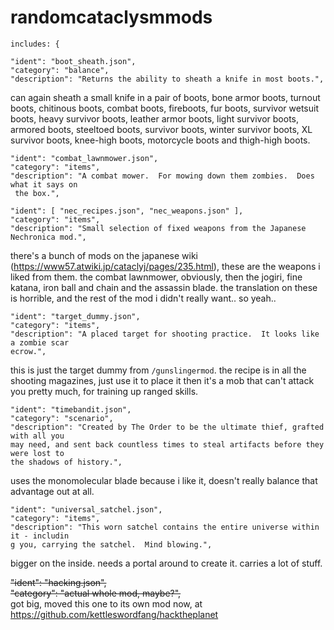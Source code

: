 # randomcataclysmmods
~~~~ 
includes: {

"ident": "boot_sheath.json",
"category": "balance",
"description": "Returns the ability to sheath a knife in most boots.",
~~~~
can again sheath a small knife in a pair of boots, bone armor boots, turnout boots, chitinous boots, combat boots, fireboots, fur boots, survivor wetsuit boots, heavy survivor boots, leather armor boots, light survivor boots, armored boots, steeltoed boots, survivor boots, winter survivor boots, XL survivor boots, knee-high boots, motorcycle boots and thigh-high boots.

~~~~
"ident": "combat_lawnmower.json",
"category": "items",
"description": "A combat mower.  For mowing down them zombies.  Does what it says on
 the box.",

"ident": [ "nec_recipes.json", "nec_weapons.json" ],
"category": "items",
"description": "Small selection of fixed weapons from the Japanese Nechronica mod.",
~~~~
there's a bunch of mods on the japanese wiki (https://www57.atwiki.jp/cataclyj/pages/235.html), these are the weapons i liked from them. the combat lawnmower, obviously, then the jogiri, fine katana, iron ball and chain and the assassin blade. the translation on these is horrible, and the rest of the mod i didn't really want.. so yeah..

~~~~
"ident": "target_dummy.json",
"category": "items",
"description": "A placed target for shooting practice.  It looks like a zombie scar
ecrow.",
~~~~
this is just the target dummy from `/gunslingermod`. the recipe is in all the shooting magazines, just use it to place it then it's a mob that can't attack you pretty much, for training up ranged skills.

~~~~
"ident": "timebandit.json",
"category": "scenario",
"description": "Created by The Order to be the ultimate thief, grafted with all you 
may need, and sent back countless times to steal artifacts before they were lost to 
the shadows of history.",
~~~~
uses the monomolecular blade because i like it, doesn't really balance that advantage out at all.

~~~~
"ident": "universal_satchel.json",
"category": "items",
"description": "This worn satchel contains the entire universe within it - includin
g you, carrying the satchel.  Mind blowing.",
~~~~ 
bigger on the inside. needs a portal around to create it. carries a lot of stuff.

~~"ident": "hacking.json",  
"category": "actual whole mod, maybe?",~~  
got big, moved this one to its own mod now, at https://github.com/kettleswordfang/hacktheplanet

